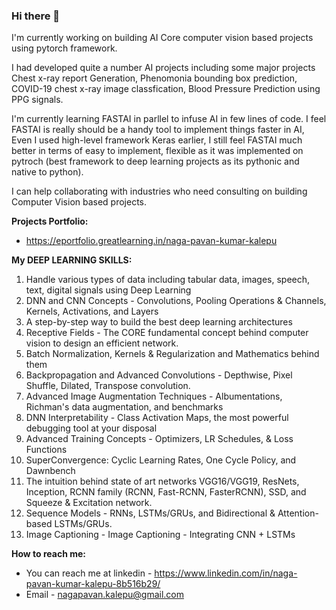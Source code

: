 ### Hi there 👋

I'm currently working on building AI Core computer vision based projects using pytorch framework.

I had developed quite a number AI projects including some major projects Chest x-ray report Generation, Phenomonia bounding box prediction, COVID-19 chest x-ray image classfication, Blood Pressure Prediction using PPG signals.

I'm currently learning FASTAI in parllel to infuse AI in few lines of code. I feel FASTAI is really should be a handy tool to implement things faster in AI, Even I used high-level framework Keras earlier, I still feel FASTAI much better in terms of easy to implement, flexible as it was implemented on pytroch (best framework to deep learning projects as its pythonic and native to python).

I can help collaborating with industries who need consulting on building Computer Vision based projects.

**Projects Portfolio:**

- https://eportfolio.greatlearning.in/naga-pavan-kumar-kalepu

**My DEEP LEARNING SKILLS:**

1. Handle various types of data including tabular data, images, speech, text, digital signals using Deep Learning
2. DNN and CNN Concepts - Convolutions, Pooling Operations & Channels, Kernels, Activations, and Layers
3. A step-by-step way to build the best deep learning architectures
4. Receptive Fields - The CORE fundamental concept behind computer vision to design an efficient network.
5. Batch Normalization, Kernels & Regularization and Mathematics behind them
6. Backpropagation and Advanced Convolutions - Depthwise, Pixel Shuffle, Dilated, Transpose convolution.
7. Advanced Image Augmentation Techniques - Albumentations, Richman's data augmentation, and benchmarks
8. DNN Interpretability - Class Activation Maps, the most powerful debugging tool at your disposal
9. Advanced Training Concepts - Optimizers, LR Schedules, & Loss Functions
10. SuperConvergence: Cyclic Learning Rates, One Cycle Policy, and Dawnbench
11. The intuition behind state of art networks VGG16/VGG19, ResNets, Inception, RCNN family (RCNN, Fast-RCNN, FasterRCNN), SSD, and Squeeze & Excitation network.
12. Sequence Models - RNNs, LSTMs/GRUs, and Bidirectional & Attention-based LSTMs/GRUs.
13. Image Captioning - Image Captioning - Integrating CNN + LSTMs

**How to reach me:**

- You can reach me at linkedin - https://www.linkedin.com/in/naga-pavan-kumar-kalepu-8b516b29/ 
- Email - nagapavan.kalepu@gmail.com


<!--
**nagapavan525/nagapavan525** is a ✨ _special_ ✨ repository because its `README.md` (this file) appears on your GitHub profile.

Here are some ideas to get you started:

- 🔭 I’m currently working on ...
- 🌱 I’m currently learning ...
- 👯 I’m looking to collaborate on ...
- 🤔 I’m looking for help with ...
- 💬 Ask me about ...
- 📫 How to reach me: ...
- 😄 Pronouns: ...
- ⚡ Fun fact: ...
-->
